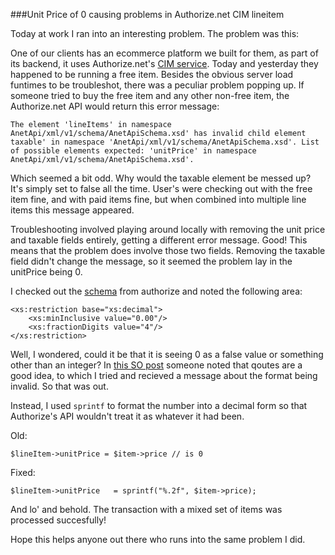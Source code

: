 ###Unit Price of 0 causing problems in Authorize.net CIM lineitem


Today at work I ran into an interesting problem. The problem was this: 

One of our clients has an ecommerce platform we built for them, as part of its
backend, it uses Authorize.net's [CIM service]. Today and yesterday they happened
to be running a free item. Besides the obvious server load funtimes to be troubleshot,
there was a peculiar problem popping up. If someone tried to buy the free item and
any other non-free item, the Authorize.net API would return this error message:


    The element 'lineItems' in namespace
    AnetApi/xml/v1/schema/AnetApiSchema.xsd' has invalid child element
    taxable' in namespace 'AnetApi/xml/v1/schema/AnetApiSchema.xsd'. List
    of possible elements expected: 'unitPrice' in namespace
    AnetApi/xml/v1/schema/AnetApiSchema.xsd'.

Which seemed a bit odd. Why would the taxable element be messed up? It's simply set
to false all the time. User's were checking out with the free item fine, and with
paid items fine, but when combined into multiple line items this message appeared.

Troubleshooting involved playing around locally with removing the unit price and
taxable fields entirely, getting a different error message. Good! This means that
the problem does involve those two fields. Removing the taxable field didn't change
the message, so it seemed the problem lay in the unitPrice being 0.

I checked out the [schema] from authorize and noted the following area:

    <xs:restriction base="xs:decimal">
        <xs:minInclusive value="0.00"/>
        <xs:fractionDigits value="4"/>
    </xs:restriction>

Well, I wondered, could it be that it is seeing 0 as a false value or something
other than an integer? In [this SO post] someone noted that qoutes are a good idea,
to which I tried and recieved a message about the format being invalid. So that
was out. 

Instead, I used `sprintf` to format the number into a decimal form so that Authorize's
API wouldn't treat it as whatever it had been.

Old:

    $lineItem->unitPrice = $item->price // is 0


Fixed:

    $lineItem->unitPrice   = sprintf("%.2f", $item->price);

And lo' and behold. The transaction with a mixed set of items was processed succesfully!

Hope this helps anyone out there who runs into the same problem I did. 


[CIM service]:http://developer.authorize.net/api/cim/
[schema]:https://api.authorize.net/xml/v1/schema/AnetApiSchema.xsd
[this SO post]:http://stackoverflow.com/a/14720793/1808164